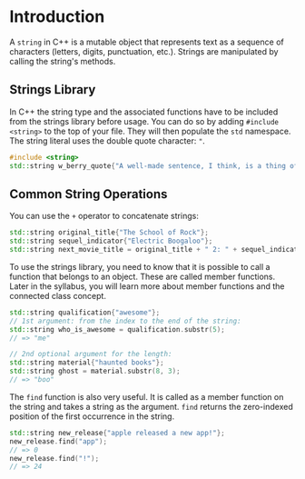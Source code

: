 # Introduction

A `string` in C++ is a mutable object that represents text as a sequence of characters (letters, digits, punctuation, etc.). 
Strings are manipulated by calling the string's methods.

## Strings Library

In C++ the string type and the associated functions have to be included from the strings library before usage.
You can do so by adding  `#include <string>` to the top of your file.
They will then populate the `std` namespace.
The string literal uses the double quote character: `"`.

```cpp
#include <string>
std::string w_berry_quote{"A well-made sentence, I think, is a thing of beauty."};
```

## Common String Operations

You can use the `+` operator to concatenate strings:

```cpp
std::string original_title{"The School of Rock"};
std::string sequel_indicator{"Electric Boogaloo"};
std::string next_movie_title = original_title + " 2: " + sequel_indicator;
```

To use the strings library, you need to know that it is possible to call a function that belongs to an object.
These are called member functions.
Later in the syllabus, you will learn more about member functions and the connected class concept.

```cpp
std::string qualification{"awesome"};
// 1st argument: from the index to the end of the string:
std::string who_is_awesome = qualification.substr(5); 
// => "me"

// 2nd optional argument for the length:
std::string material{"haunted books"};
std::string ghost = material.substr(8, 3);
// => "boo"
```


The `find` function is also very useful.
It is called as a member function on the string and takes a string as the argument.
`find` returns the zero-indexed position of the first occurrence in the string.

```cpp
std::string new_release{"apple released a new app!"};
new_release.find("app");
// => 0
new_release.find("!");
// => 24
```
